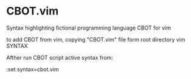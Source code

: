 # CBOT.vim
Syntax highlighting fictional programming language CBOT for vim

to add CBOT from vim, copying "CBOT.vim" file form root directory vim SYNTAX

Afther run CBOT script active syntax from:

:set syntax=cbot.vim
